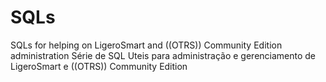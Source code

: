 # SQLs
SQLs for helping on LigeroSmart and ((OTRS)) Community Edition administration
Série de SQL Uteis para administração e gerenciamento de LigeroSmart e ((OTRS)) Community Edition
